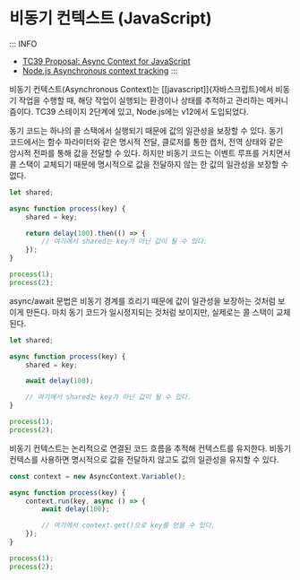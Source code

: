 # 비동기 컨텍스트 (JavaScript)

::: INFO
- [TC39 Proposal: Async Context for JavaScript](https://github.com/tc39/proposal-async-context)
- [Node.js Asynchronous context tracking](https://nodejs.org/api/async_context.html#asynchronous-context-tracking)
:::

비동기 컨텍스트(Asynchronous Context)는 [[javascript]]{자바스크립트}에서 비동기 작업을 수행할 때, 해당 작업이 실행되는 환경이나 상태를 추적하고 관리하는 메커니즘이다. TC39 스테이지 2단계에 있고, Node.js에는 v12에서 도입되었다.

동기 코드는 하나의 콜 스택에서 실행되기 때문에 값의 일관성을 보장할 수 있다. 동기 코드에서는 함수 파라미터와 같은 명시적 전달, 클로저를 통한 캡처, 전역 상태와 같은 암시적 전파를 통해 값을 전달할 수 있다. 하지만 비동기 코드는 이벤트 루프를 거치면서 콜 스택이 교체되기 때문에 명시적으로 값을 전달하지 않는 한 값의 일관성을 보장할 수 없다.

```js
let shared;

async function process(key) {
    shared = key;

    return delay(100).then(() => {
        // 여기에서 shared는 key가 아닌 값이 될 수 있다.
    });
}

process(1);
process(2);
```

async/await 문법은 비동기 경계를 흐리기 때문에 값이 일관성을 보장하는 것처럼 보이게 만든다. 마치 동기 코드가 일시정지되는 것처럼 보이지만, 실제로는 콜 스택이 교체된다.

```js
let shared;

async function process(key) {
    shared = key;

    await delay(100);

    // 여기에서 shared는 key가 아닌 값이 될 수 있다.
}

process(1);
process(2);
```

비동기 컨텍스트는 논리적으로 연결된 코드 흐름을 추적해 컨텍스트를 유지한다. 비동기 컨텍스를 사용하면 명시적으로 값을 전달하지 않고도 값의 일관성을 유지할 수 있다.

```js
const context = new AsyncContext.Variable();

async function process(key) {
    context.run(key, async () => {
        await delay(100);

        // 여기에서 context.get()으로 key를 얻을 수 있다.
    });
}

process(1);
process(2);
```


